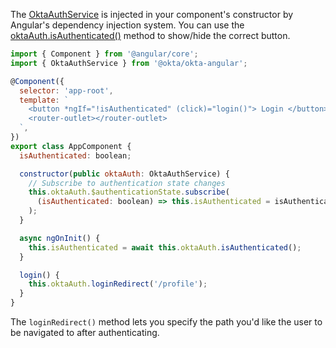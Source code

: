 The [OktaAuthService](https://github.com/okta/okta-angular#oktaauthservice) is injected in your component's constructor by Angular's dependency injection system. You can use the [oktaAuth.isAuthenticated()](https://github.com/okta/okta-angular#oktaauthisauthenticated) method to show/hide the correct button.

```javascript
import { Component } from '@angular/core';
import { OktaAuthService } from '@okta/okta-angular';

@Component({
  selector: 'app-root',
  template: `
    <button *ngIf="!isAuthenticated" (click)="login()"> Login </button>
    <router-outlet></router-outlet>
  `,
})
export class AppComponent {
  isAuthenticated: boolean;

  constructor(public oktaAuth: OktaAuthService) {
    // Subscribe to authentication state changes
    this.oktaAuth.$authenticationState.subscribe(
      (isAuthenticated: boolean) => this.isAuthenticated = isAuthenticated
    );
  }

  async ngOnInit() {
    this.isAuthenticated = await this.oktaAuth.isAuthenticated();
  }

  login() {
    this.oktaAuth.loginRedirect('/profile');
  }
}
```

The `loginRedirect()` method lets you specify the path you'd like the user to be navigated to after authenticating.
